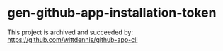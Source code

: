 # gen-github-app-installation-token

This project is archived and succeeded by: https://github.com/wittdennis/github-app-cli
